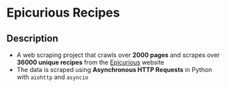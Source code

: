# Epicurious Recipes

## Description
- A web scraping project that crawls over **2000 pages** and scrapes over **36000 unique recipes** from the [Epicurious](https://www.epicurious.com/) website
- The data is scraped using **Asynchronous HTTP Requests** in Python with `aiohttp` and `asyncio`
